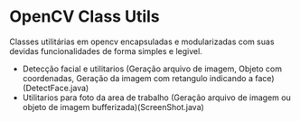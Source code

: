 # OpenCV Class Utils

Classes utilitárias em opencv encapsuladas e modularizadas com suas devidas funcionalidades de forma simples e legivel.

- Detecção facial e utilitarios (Geração arquivo de imagem, Objeto com coordenadas, Geração da imagem com retangulo indicando a face) (DetectFace.java)
-  Utilitarios para foto da area de trabalho (Geração arquivo de imagem ou objeto de imagem bufferizada)(ScreenShot.java)
